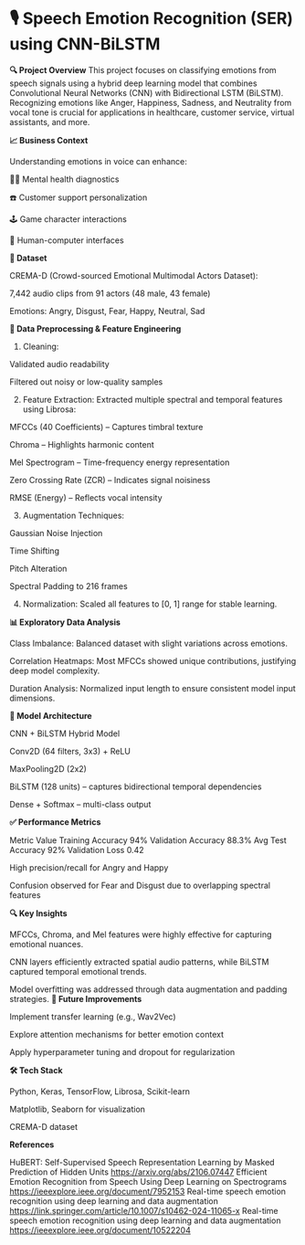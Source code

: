 
# 🎙️ Speech Emotion Recognition (SER) using CNN-BiLSTM
**🔍 Project Overview**
This project focuses on classifying emotions from speech signals using a hybrid deep learning model that combines Convolutional Neural Networks (CNN) with Bidirectional LSTM (BiLSTM). Recognizing emotions like Anger, Happiness, Sadness, and Neutrality from vocal tone is crucial for applications in healthcare, customer service, virtual assistants, and more.

**📈 Business Context**

Understanding emotions in voice can enhance:

🧑‍⚕️ Mental health diagnostics

☎️ Customer support personalization

🕹️ Game character interactions

🧠 Human-computer interfaces

**📁 Dataset**

CREMA-D (Crowd-sourced Emotional Multimodal Actors Dataset):

7,442 audio clips from 91 actors (48 male, 43 female)

Emotions: Angry, Disgust, Fear, Happy, Neutral, Sad

**🧪 Data Preprocessing & Feature Engineering**

1. Cleaning:

Validated audio readability

Filtered out noisy or low-quality samples

2. Feature Extraction:
Extracted multiple spectral and temporal features using Librosa:

MFCCs (40 Coefficients) – Captures timbral texture

Chroma – Highlights harmonic content

Mel Spectrogram – Time-frequency energy representation

Zero Crossing Rate (ZCR) – Indicates signal noisiness

RMSE (Energy) – Reflects vocal intensity

3. Augmentation Techniques:

Gaussian Noise Injection

Time Shifting

Pitch Alteration

Spectral Padding to 216 frames

4. Normalization: Scaled all features to [0, 1] range for stable learning.

**📊 Exploratory Data Analysis**

Class Imbalance: Balanced dataset with slight variations across emotions.

Correlation Heatmaps: Most MFCCs showed unique contributions, justifying deep model complexity.

Duration Analysis: Normalized input length to ensure consistent model input dimensions.

**🧠 Model Architecture**

CNN + BiLSTM Hybrid Model

Conv2D (64 filters, 3x3) + ReLU

MaxPooling2D (2x2)

BiLSTM (128 units) – captures bidirectional temporal dependencies

Dense + Softmax – multi-class output

**✅ Performance Metrics**

Metric	Value
Training Accuracy	94%
Validation Accuracy	88.3%
Avg Test Accuracy	92%
Validation Loss	0.42

High precision/recall for Angry and Happy

Confusion observed for Fear and Disgust due to overlapping spectral features

**🔍 Key Insights**

MFCCs, Chroma, and Mel features were highly effective for capturing emotional nuances.

CNN layers efficiently extracted spatial audio patterns, while BiLSTM captured temporal emotional trends.

Model overfitting was addressed through data augmentation and padding strategies.
**🚀 Future Improvements**

Implement transfer learning (e.g., Wav2Vec)

Explore attention mechanisms for better emotion context

Apply hyperparameter tuning and dropout for regularization

**🛠️ Tech Stack**

Python, Keras, TensorFlow, Librosa, Scikit-learn

Matplotlib, Seaborn for visualization

CREMA-D dataset

**References**

HuBERT: Self-Supervised Speech Representation Learning by Masked Prediction of Hidden Units
https://arxiv.org/abs/2106.07447
Efficient Emotion Recognition from Speech Using Deep Learning on Spectrograms
https://ieeexplore.ieee.org/document/7952153
Real-time speech emotion recognition using deep learning and data augmentation
https://link.springer.com/article/10.1007/s10462-024-11065-x
Real-time speech emotion recognition using deep learning and data augmentation
https://ieeexplore.ieee.org/document/10522204
